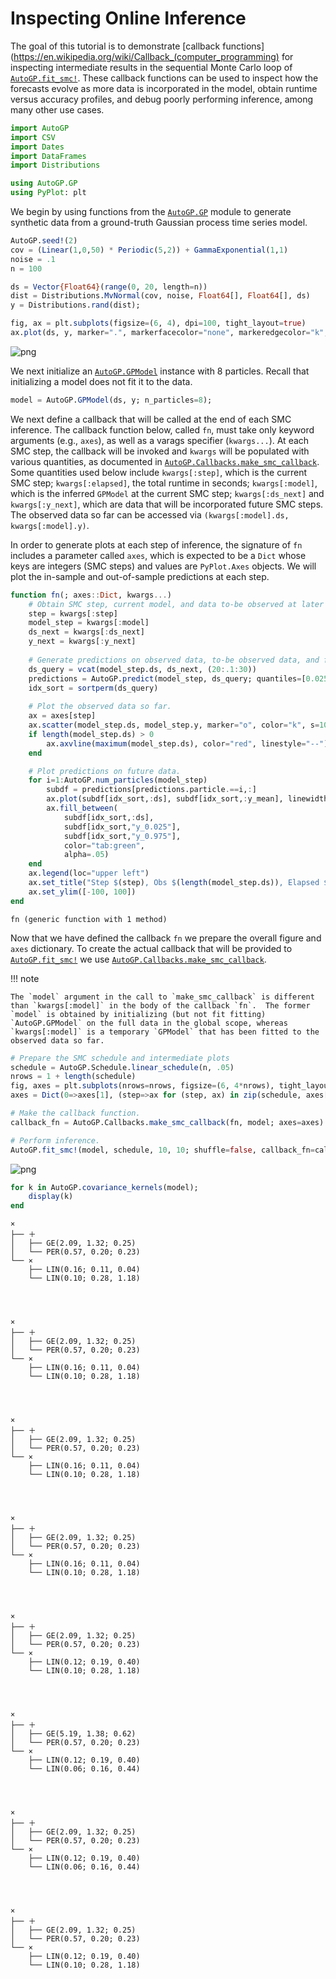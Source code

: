 <!--
Copyright 2023 Google LLC

Licensed under the Apache License, Version 2.0 (the "License");
you may not use this file except in compliance with the License.
You may obtain a copy of the License at

     http://www.apache.org/licenses/LICENSE-2.0

Unless required by applicable law or agreed to in writing, software
distributed under the License is distributed on an "AS IS" BASIS,
WITHOUT WARRANTIES OR CONDITIONS OF ANY KIND, either express or implied.
See the License for the specific language governing permissions and
limitations under the License.
-->

# Inspecting Online Inference

The goal of this tutorial is to demonstrate [callback functions](https://en.wikipedia.org/wiki/Callback_(computer_programming) for inspecting intermediate results in the sequential Monte Carlo loop of [`AutoGP.fit_smc!`](@ref). These callback functions can be used to inspect how the forecasts evolve as more data is incorporated in the model, obtain runtime versus accuracy profiles, and debug poorly performing inference, among many other use cases.


```julia
import AutoGP
import CSV
import Dates
import DataFrames
import Distributions

using AutoGP.GP
using PyPlot: plt
```

We begin by using functions from the [`AutoGP.GP`](@ref) module to generate synthetic data from a ground-truth Gaussian process time series model.


```julia
AutoGP.seed!(2)
cov = (Linear(1,0,50) * Periodic(5,2)) + GammaExponential(1,1)
noise = .1
n = 100

ds = Vector{Float64}(range(0, 20, length=n))
dist = Distributions.MvNormal(cov, noise, Float64[], Float64[], ds)
y = Distributions.rand(dist);

fig, ax = plt.subplots(figsize=(6, 4), dpi=100, tight_layout=true)
ax.plot(ds, y, marker=".", markerfacecolor="none", markeredgecolor="k", color="black");
```


    
![png](callbacks_files/callbacks_5_0.png)
    


We next initialize an [`AutoGP.GPModel`](@ref) instance with 8 particles. Recall that initializing a model does not fit it to the data.


```julia
model = AutoGP.GPModel(ds, y; n_particles=8);
```

We next define a callback that will be called at the end of each SMC inference. The callback function below, called `fn`, must take only keyword arguments (e.g., `axes`), as well as a varags specifier (`kwargs...`).  At each SMC step, the callback will be invoked and `kwargs` will be populated with various quantities, as documented in [`AutoGP.Callbacks.make_smc_callback`](@ref).  Some quantities used below include `kwargs[:step]`, which is the current SMC step; `kwargs[:elapsed]`, the total runtime in seconds; `kwargs[:model]`, which is the inferred `GPModel` at the current SMC step; `kwargs[:ds_next]` and `kwargs[:y_next]`, which are data that will be incorporated future SMC steps.  The observed data so far can be accessed via `(kwargs[:model].ds, kwargs[:model].y)`.

In order to generate plots at each step of inference, the signature of `fn` includes a parameter called `axes`, which is expected to be a `Dict` whose keys are integers (SMC steps) and values are `PyPlot.Axes` objects.  We will plot the in-sample and out-of-sample predictions at each step.


```julia
function fn(; axes::Dict, kwargs...)
    # Obtain SMC step, current model, and data to-be observed at later SMC steps
    step = kwargs[:step]
    model_step = kwargs[:model]
    ds_next = kwargs[:ds_next]
    y_next = kwargs[:y_next]
    
    # Generate predictions on observed data, to-be observed data, and future data.
    ds_query = vcat(model_step.ds, ds_next, (20:.1:30))
    predictions = AutoGP.predict(model_step, ds_query; quantiles=[0.025, 0.975])
    idx_sort = sortperm(ds_query)
    
    # Plot the observed data so far.
    ax = axes[step]
    ax.scatter(model_step.ds, model_step.y, marker="o", color="k", s=10, label="Observed Data")    
    if length(model_step.ds) > 0
        ax.axvline(maximum(model_step.ds), color="red", linestyle="--")
    end

    # Plot predictions on future data.
    for i=1:AutoGP.num_particles(model_step)
        subdf = predictions[predictions.particle.==i,:]
        ax.plot(subdf[idx_sort,:ds], subdf[idx_sort,:y_mean], linewidth=.5, color="k")
        ax.fill_between(
            subdf[idx_sort,:ds],
            subdf[idx_sort,"y_0.025"],
            subdf[idx_sort,"y_0.975"],
            color="tab:green",
            alpha=.05)
    end
    ax.legend(loc="upper left")
    ax.set_title("Step $(step), Obs $(length(model_step.ds)), Elapsed $(kwargs[:elapsed])")
    ax.set_ylim([-100, 100])
end
```




    fn (generic function with 1 method)



Now that we have defined the callback `fn` we prepare the overall figure and `axes` dictionary.  To create the actual callback that will be provided to [`AutoGP.fit_smc!`](@ref) we use [`AutoGP.Callbacks.make_smc_callback`](@ref).

!!! note

    The `model` argument in the call to `make_smc_callback` is different than `kwargs[:model]` in the body of the callback `fn`.  The former `model` is obtained by initializing (but not fit fitting) `AutoGP.GPModel` on the full data in the global scope, whereas `kwargs[:model]` is a temporary `GPModel` that has been fitted to the observed data so far.


```julia
# Prepare the SMC schedule and intermediate plots
schedule = AutoGP.Schedule.linear_schedule(n, .05)
nrows = 1 + length(schedule)
fig, axes = plt.subplots(nrows=nrows, figsize=(6, 4*nrows), tight_layout=true, dpi=100)
axes = Dict(0=>axes[1], (step=>ax for (step, ax) in zip(schedule, axes[2:end]))...)

# Make the callback function.
callback_fn = AutoGP.Callbacks.make_smc_callback(fn, model; axes=axes)

# Perform inference.
AutoGP.fit_smc!(model, schedule, 10, 10; shuffle=false, callback_fn=callback_fn);
```


    
![png](callbacks_files/callbacks_11_0.png)
    



```julia
for k in AutoGP.covariance_kernels(model);
    display(k)
end
```


    ×
    ├── ＋
    │   ├── GE(2.09, 1.32; 0.25)
    │   └── PER(0.57, 0.20; 0.23)
    └── ×
        ├── LIN(0.16; 0.11, 0.04)
        └── LIN(0.10; 0.28, 1.18)




    ×
    ├── ＋
    │   ├── GE(2.09, 1.32; 0.25)
    │   └── PER(0.57, 0.20; 0.23)
    └── ×
        ├── LIN(0.16; 0.11, 0.04)
        └── LIN(0.10; 0.28, 1.18)




    ×
    ├── ＋
    │   ├── GE(2.09, 1.32; 0.25)
    │   └── PER(0.57, 0.20; 0.23)
    └── ×
        ├── LIN(0.16; 0.11, 0.04)
        └── LIN(0.10; 0.28, 1.18)




    ×
    ├── ＋
    │   ├── GE(2.09, 1.32; 0.25)
    │   └── PER(0.57, 0.20; 0.23)
    └── ×
        ├── LIN(0.16; 0.11, 0.04)
        └── LIN(0.10; 0.28, 1.18)




    ×
    ├── ＋
    │   ├── GE(2.09, 1.32; 0.25)
    │   └── PER(0.57, 0.20; 0.23)
    └── ×
        ├── LIN(0.12; 0.19, 0.40)
        └── LIN(0.10; 0.28, 1.18)




    ×
    ├── ＋
    │   ├── GE(5.19, 1.38; 0.62)
    │   └── PER(0.57, 0.20; 0.23)
    └── ×
        ├── LIN(0.12; 0.19, 0.40)
        └── LIN(0.06; 0.16, 0.44)




    ×
    ├── ＋
    │   ├── GE(2.09, 1.32; 0.25)
    │   └── PER(0.57, 0.20; 0.23)
    └── ×
        ├── LIN(0.12; 0.19, 0.40)
        └── LIN(0.06; 0.16, 0.44)




    ×
    ├── ＋
    │   ├── GE(2.09, 1.32; 0.25)
    │   └── PER(0.57, 0.20; 0.23)
    └── ×
        ├── LIN(0.12; 0.19, 0.40)
        └── LIN(0.10; 0.28, 1.18)


